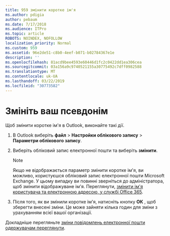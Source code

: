 ```yaml
---
title: 959 змінити коротке ім'я
ms.author: pdigia
author: pebaum
ms.date: 7/17/2018
ms.audience: ITPro
ms.topic: article
ROBOTS: NOINDEX, NOFOLLOW
localization_priority: Normal
ms.custom: 959
ms.assetid: 96e2de51-c8b0-4eef-b071-b02784367e1e
description: ''
ms.openlocfilehash: 81acd9bee4593e60446d1fc2c0422dd1ea306cea
ms.sourcegitcommit: 03a156a9c9740521155a30775492c7dff0982588
ms.translationtype: MT
ms.contentlocale: uk-UA
ms.lasthandoff: 03/22/2019
ms.locfileid: "30773582"
---
```

# <a name="change-your-display-name"></a>Змініть ваш псевдонім
  
Щоб змінити коротке ім'я в Outlook, виконайте такі дії.
  
1. В Outlook виберіть **файл** \> **Настройки облікового запису** \> **Параметри облікового запису**.
    
2. Виберіть обліковий запис електронної пошти та виберіть **змінити**.
    
    > [!NOTE]
    > Якщо не відображається параметр змінити коротке ім'я, ви можливо, користуєшся обліковий запис електронної пошти Microsoft Exchange. У цьому випадку ви повинні зверніться до адміністратора, щоб змінити відображуване ім'я. Переглянути, [змінити ім'я користувача та електронною адресою, у службі Office 365](https://support.office.com/article/fb5ac074-e203-4e1f-9843-b9d1a3e03297.aspx). 
  
3. Після того, як ви змінили коротке ім'я, натисніть кнопку **ОК** , щоб зберегти внесені зміни. Це може зайняти кілька годин для зміни з урахуванням всієї вашої організації. 
    
Докладніше перегляньте [зміни повідомлень електронної пошти одержувачам переглянути](https://support.office.com/article/2b53331a-ba2a-4803-88dc-ac9fe376c8a9.aspx).
  

